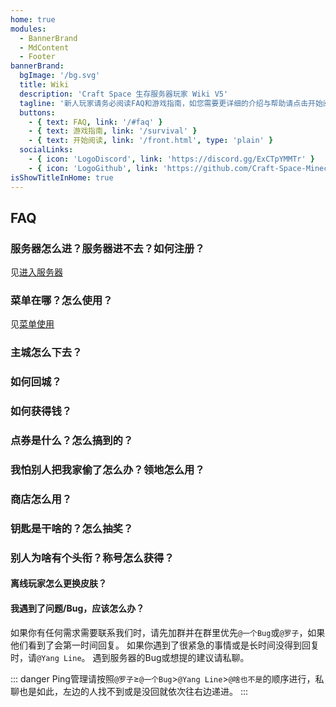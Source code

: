 ```yaml
---
home: true
modules:
  - BannerBrand
  - MdContent
  - Footer
bannerBrand:
  bgImage: '/bg.svg'
  title: Wiki
  description: 'Craft Space 生存服务器玩家 Wiki V5'
  tagline: '新人玩家请务必阅读FAQ和游戏指南，如您需要更详细的介绍与帮助请点击开始阅读'
  buttons:
    - { text: FAQ, link: '/#faq' }
    - { text: 游戏指南, link: '/survival' }
    - { text: 开始阅读, link: '/front.html', type: 'plain' }
  socialLinks:
    - { icon: 'LogoDiscord', link: 'https://discord.gg/ExCTpYMMTr' }
    - { icon: 'LogoGithub', link: 'https://github.com/Craft-Space-Minecraft-Server/Craft-Space' }
isShowTitleInHome: true
---
```

## FAQ
### 服务器怎么进？服务器进不去？如何注册？
见[进入服务器](/main/README.md#进入服务器)

### 菜单在哪？怎么使用？
见[菜单使用](/main/menu.md)

### 主城怎么下去？

### 如何回城？

### 如何获得钱？

### 点券是什么？怎么搞到的？

### 我怕别人把我家偷了怎么办？领地怎么用？

### 商店怎么用？

### 钥匙是干啥的？怎么抽奖？

### 别人为啥有个头衔？称号怎么获得？

#### 离线玩家怎么更换皮肤？

#### 我遇到了问题/Bug，应该怎么办？
如果你有任何需求需要联系我们时，请先加群并在群里优先`@一个Bug`或`@罗子`，如果他们看到了会第一时间回复。
如果你遇到了很紧急的事情或是长时间没得到回复时，请`@Yang Line`。
遇到服务器的Bug或想提的建议请私聊。


::: danger
Ping管理请按照`@罗子`≥`@一个Bug`>`@Yang Line`>`@啥也不是`的顺序进行，私聊也是如此，左边的人找不到或是没回就依次往右边递进。
:::